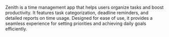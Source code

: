 Zenith is a time management app that helps users organize tasks and boost productivity. It features task categorization, deadline reminders, and detailed reports on time usage. Designed for ease of use, it provides a seamless experience for setting priorities and achieving daily goals efficiently.

